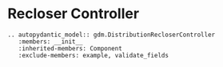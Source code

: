 # Recloser Controller


```{eval-rst}
.. autopydantic_model:: gdm.DistributionRecloserController
   :members: __init__
   :inherited-members: Component
   :exclude-members: example, validate_fields
```
